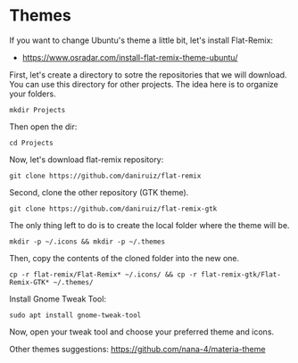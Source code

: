 # Themes

If you want to change Ubuntu's theme a little bit, let's install Flat-Remix:
- https://www.osradar.com/install-flat-remix-theme-ubuntu/

First, let's create a directory to sotre the repositories that we will download. 
You can use this directory for other projects. The idea here is to organize your folders.

```
mkdir Projects
```

Then open the dir:
```
cd Projects
```

Now, let's download flat-remix repository:
```
git clone https://github.com/daniruiz/flat-remix
```

Second, clone the other repository (GTK theme).
```
git clone https://github.com/daniruiz/flat-remix-gtk
```

The only thing left to do is to create the local folder where the theme will be.
```
mkdir -p ~/.icons && mkdir -p ~/.themes
```

Then, copy the contents of the cloned folder into the new one.
```
cp -r flat-remix/Flat-Remix* ~/.icons/ && cp -r flat-remix-gtk/Flat-Remix-GTK* ~/.themes/
```

Install Gnome Tweak Tool:
```
sudo apt install gnome-tweak-tool
```

Now, open your tweak tool and choose your preferred theme and icons.

Other themes suggestions: https://github.com/nana-4/materia-theme